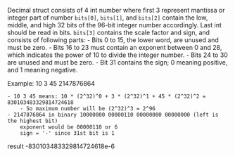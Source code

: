 Decimal struct consists of 4 int number where first 3 represent mantissa or integer part of number
    `bits[0]`, `bits[1]`, and `bits[2]` contain the low, middle, and high 32 bits of the 96-bit integer number accordingly.
Last int should be read in bits.
    `bits[3]` contains the scale factor and sign, and consists of following parts:
    - Bits 0 to 15, the lower word, are unused and must be zero.
    - Bits 16 to 23 must contain an exponent between 0 and 28, which indicates the power of 10 to divide the integer number.
    - Bits 24 to 30 are unused and must be zero.
    - Bit 31 contains the sign; 0 meaning positive, and 1 meaning negative.


Example:
10 3 45 2147876864

    - 10 3 45 means: 10 * (2^32)^0 + 3 * (2^32)^1 + 45 * (2^32)^2 = 830103483329814724618
        - So maximum number will be (2^32)^3 = 2^96
    - 2147876864 in binary 10000000 00000110 00000000 00000000 (left is the highest bit)
        exponent would be 00000110 or 6
        sign = '-' since 31st bit is 1

result  -830103483329814724618e-6